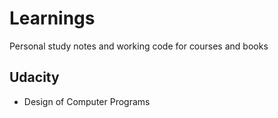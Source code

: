 # Learnings
Personal study notes and working code for courses and books

## Udacity
- Design of Computer Programs
